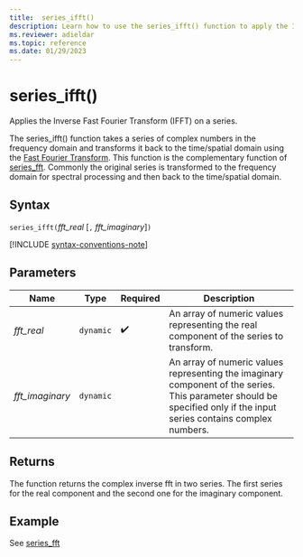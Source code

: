 ```yaml
---
title:  series_ifft()
description: Learn how to use the series_ifft() function to apply the Inverse Fast Fourier Transform (IFFT) on a series.
ms.reviewer: adieldar
ms.topic: reference
ms.date: 01/29/2023
---
```

# series_ifft()

Applies the Inverse Fast Fourier Transform (IFFT) on a series.  

The series_ifft() function takes a series of complex numbers in the frequency domain and transforms it back to the time/spatial domain using the [Fast Fourier Transform](https://en.wikipedia.org/wiki/Fast_Fourier_transform). This function is the complementary function of [series_fft](series-fft-function.md). Commonly the original series is transformed to the frequency domain for spectral processing and then back to the time/spatial domain.

## Syntax

`series_ifft(`*fft_real* [`,` *fft_imaginary*]`)`

[!INCLUDE [syntax-conventions-note](../includes/syntax-conventions-note.md)]

## Parameters

| Name | Type | Required | Description |
|--|--|--|--|
| *fft_real* | `dynamic` |  :heavy_check_mark: | An array of numeric values representing the real component of the series to transform.|
| *fft_imaginary* | `dynamic` | | An array of numeric values representing the imaginary component of the series. This parameter should be specified only if the input series contains complex numbers.|

## Returns

The function returns the complex inverse fft in two series. The first series for the real component and the second one for the imaginary component.

## Example

See [series_fft](series-fft-function.md#example)
